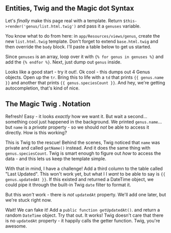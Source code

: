 ## Entities, Twig and the Magic dot Syntax

Let's *finally* make this page real with a template. Return
`$this->render('genus/list.html.twig')` and pass it a `genuses` variable.

You know what to do from here: in `app/Resources/views/genus`, create the new
`list.html.twig` template. Don't forget to extend `base.html.twig` and then override
the `body` block. I'll paste a table below to get us started.

Since `genuses` is an array, loop over it with `{% for genus in genuses %}` and add
the `{% endfor %}`. Next, just dump out `genus` inside.

Looks like a good start - try it out!. Ok cool - this dumps out 4 Genus objects.
Open up the `tr`. Bring this to life with a `td` that prints `{{ genus.name }}`
and another that prints `{{ genus.speciesCount }}`. And hey, we're getting autocompletion,
that's kind of nice.

## The Magic Twig . Notation

Refresh! Easy - it looks *exactly* how we want it. But wait a second... something
cool just happened in the background. We printed `genus.name`... but `name` is a
*private* property - so we should *not* be able to access it directly. How is this
working?

This is Twig to the rescue! Behind the scenes, Twig noticed that `name` was private
and called `getName()` instead. And it does the same thing with `genus.speciesCount`.
Twig is smart enough to figure out *how* to access the data - and this lets us keep
the template simple.

With that in mind, I have a challenge! Add a third column to the table called
"Last Updated". This won't work yet, but what I I *want* to be able to say
is `{{ genus.updatedAt }}`. If this existed and returned a DateTime object,
we could pipe it through the built-in Twig `date` filter to format it.

But this *won't* work - there is *not* `updatedAt` property. We'll add one later,
but we're stuck right now.

Wait! We can fake it! Add a `public function getUpdatedAt()`. and return a random
`DateTime` object. Try that out. It works! Twig doesn't care that there is no
`updatedAt` property - it happily calls the getter function. Twig, you're awesome.
